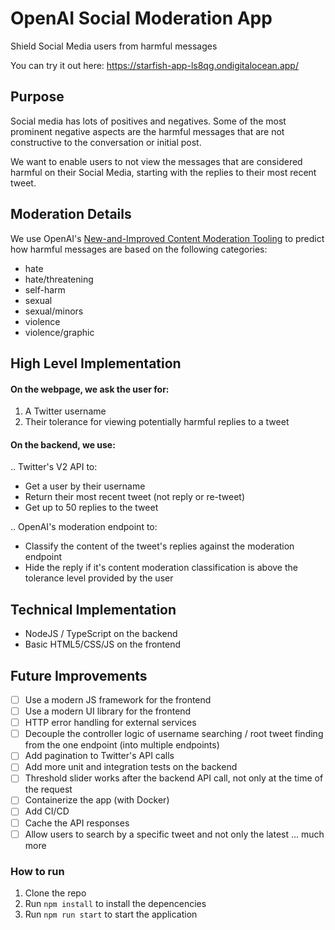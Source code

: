 # OpenAI Social Moderation App

Shield Social Media users from harmful messages

You can try it out here: https://starfish-app-ls8qg.ondigitalocean.app/

## Purpose

Social media has lots of positives and negatives. Some of the most prominent negative aspects are the harmful messages that are not constructive to the conversation or initial post.

We want to enable users to not view the messages that are considered harmful on their Social Media, starting with the replies to their most recent tweet.

## Moderation Details

We use OpenAI's [New-and-Improved Content Moderation Tooling](https://openai.com/blog/new-and-improved-content-moderation-tooling/) to predict how harmful messages are based on the following categories:

- hate
- hate/threatening
- self-harm
- sexual
- sexual/minors
- violence
- violence/graphic

## High Level Implementation

#### On the webpage, we ask the user for:

1. A Twitter username
2. Their tolerance for viewing potentially harmful replies to a tweet

#### On the backend, we use:

.. Twitter's V2 API to:

- Get a user by their username
- Return their most recent tweet (not reply or re-tweet)
- Get up to 50 replies to the tweet

.. OpenAI's moderation endpoint to:

- Classify the content of the tweet's replies against the moderation endpoint
- Hide the reply if it's content moderation classification is above the tolerance level provided by the user

## Technical Implementation

- NodeJS / TypeScript on the backend
- Basic HTML5/CSS/JS on the frontend

## Future Improvements

- [ ] Use a modern JS framework for the frontend
- [ ] Use a modern UI library for the frontend
- [ ] HTTP error handling for external services
- [ ] Decouple the controller logic of username searching / root tweet finding from the one endpoint (into multiple endpoints)
- [ ] Add pagination to Twitter's API calls
- [ ] Add more unit and integration tests on the backend
- [ ] Threshold slider works after the backend API call, not only at the time of the request
- [ ] Containerize the app (with Docker)
- [ ] Add CI/CD
- [ ] Cache the API responses
- [ ] Allow users to search by a specific tweet and not only the latest
      ... much more

### How to run

1. Clone the repo
2. Run `npm install` to install the depencencies
3. Run `npm run start` to start the application
